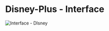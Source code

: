 # Disney-Plus - Interface

![Interface - DIsney](https://user-images.githubusercontent.com/104083691/174883501-d2710cf3-a28d-4907-b6b0-242baba80e8d.jpg)
